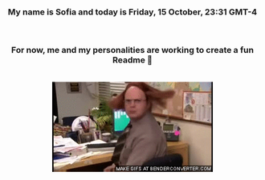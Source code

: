 


<div align="center">
<h3 >My name is Sofia and today is Friday, 15 October, 23:31 GMT-4</h3><br>
<h3 >For now, me and my personalities are working to create a fun Readme 👋
</h3><br>
<img src='img/dwight.gif' alt='working...'/>
</div>
